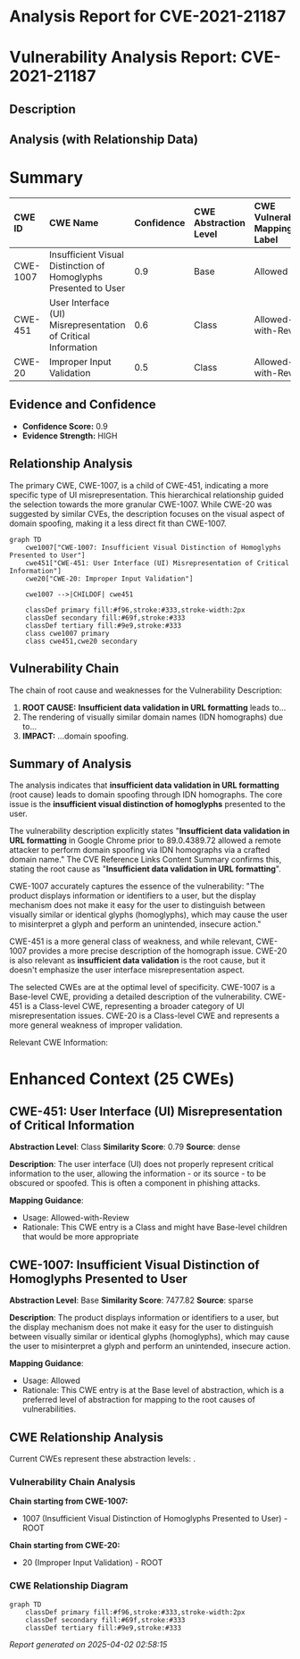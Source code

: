 # Analysis Report for CVE-2021-21187

# Vulnerability Analysis Report: CVE-2021-21187

## Description



## Analysis (with Relationship Data)

# Summary
| CWE ID    | CWE Name                                                      | Confidence | CWE Abstraction Level | CWE Vulnerability Mapping Label | CWE-Vulnerability Mapping Notes |
| :-------- | :------------------------------------------------------------ | :--------- | :---------------------- | :------------------------------ | :------------------------------ |
| CWE-1007  | Insufficient Visual Distinction of Homoglyphs Presented to User | 0.9        | Base                    | Allowed                       | Primary CWE                     |
| CWE-451   | User Interface (UI) Misrepresentation of Critical Information | 0.6        | Class                   | Allowed-with-Review           | Secondary candidate             |
| CWE-20    | Improper Input Validation                                     | 0.5        | Class                   | Allowed-with-Review           | Secondary candidate             |

## Evidence and Confidence

*   **Confidence Score:** 0.9
*   **Evidence Strength:** HIGH

## Relationship Analysis
The primary CWE, CWE-1007, is a child of CWE-451, indicating a more specific type of UI misrepresentation. This hierarchical relationship guided the selection towards the more granular CWE-1007. While CWE-20 was suggested by similar CVEs, the description focuses on the visual aspect of domain spoofing, making it a less direct fit than CWE-1007.

```mermaid
graph TD
    cwe1007["CWE-1007: Insufficient Visual Distinction of Homoglyphs Presented to User"]
    cwe451["CWE-451: User Interface (UI) Misrepresentation of Critical Information"]
    cwe20["CWE-20: Improper Input Validation"]
    
    cwe1007 -->|CHILDOF| cwe451

    classDef primary fill:#f96,stroke:#333,stroke-width:2px
    classDef secondary fill:#69f,stroke:#333
    classDef tertiary fill:#9e9,stroke:#333
    class cwe1007 primary
    class cwe451,cwe20 secondary
```

## Vulnerability Chain
The chain of root cause and weaknesses for the Vulnerability Description:
  1.  **ROOT CAUSE:** **Insufficient data validation in URL formatting** leads to...
  2.  The rendering of visually similar domain names (IDN homographs) due to...
  3.  **IMPACT:** ...domain spoofing.

## Summary of Analysis
The analysis indicates that **insufficient data validation in URL formatting** (root cause) leads to domain spoofing through IDN homographs. The core issue is the **insufficient visual distinction of homoglyphs** presented to the user.

The vulnerability description explicitly states "**Insufficient data validation in URL formatting** in Google Chrome prior to 89.0.4389.72 allowed a remote attacker to perform domain spoofing via IDN homographs via a crafted domain name." The CVE Reference Links Content Summary confirms this, stating the root cause as "**Insufficient data validation in URL formatting**".

CWE-1007 accurately captures the essence of the vulnerability: "The product displays information or identifiers to a user, but the display mechanism does not make it easy for the user to distinguish between visually similar or identical glyphs (homoglyphs), which may cause the user to misinterpret a glyph and perform an unintended, insecure action."

CWE-451 is a more general class of weakness, and while relevant, CWE-1007 provides a more precise description of the homograph issue. CWE-20 is also relevant as **insufficient data validation** is the root cause, but it doesn't emphasize the user interface misrepresentation aspect.

The selected CWEs are at the optimal level of specificity. CWE-1007 is a Base-level CWE, providing a detailed description of the vulnerability. CWE-451 is a Class-level CWE, representing a broader category of UI misrepresentation issues. CWE-20 is a Class-level CWE and represents a more general weakness of improper validation.

Relevant CWE Information:

# Enhanced Context (25 CWEs)

## CWE-451: User Interface (UI) Misrepresentation of Critical Information
**Abstraction Level**: Class
**Similarity Score**: 0.79
**Source**: dense

**Description**:
The user interface (UI) does not properly represent critical information to the user, allowing the information - or its source - to be obscured or spoofed. This is often a component in phishing attacks.

**Mapping Guidance**:
- Usage: Allowed-with-Review
- Rationale: This CWE entry is a Class and might have Base-level children that would be more appropriate

## CWE-1007: Insufficient Visual Distinction of Homoglyphs Presented to User
**Abstraction Level**: Base
**Similarity Score**: 7477.82
**Source**: sparse

**Description**:
The product displays information or identifiers to a user, but the display mechanism does not make it easy for the user to distinguish between visually similar or identical glyphs (homoglyphs), which may cause the user to misinterpret a glyph and perform an unintended, insecure action.

**Mapping Guidance**:
- Usage: Allowed
- Rationale: This CWE entry is at the Base level of abstraction, which is a preferred level of abstraction for mapping to the root causes of vulnerabilities.


## CWE Relationship Analysis

Current CWEs represent these abstraction levels: .


### Vulnerability Chain Analysis

**Chain starting from CWE-1007:**
- 1007 (Insufficient Visual Distinction of Homoglyphs Presented to User) - ROOT


**Chain starting from CWE-20:**
- 20 (Improper Input Validation) - ROOT



### CWE Relationship Diagram

```mermaid
graph TD
    classDef primary fill:#f96,stroke:#333,stroke-width:2px
    classDef secondary fill:#69f,stroke:#333
    classDef tertiary fill:#9e9,stroke:#333
```



*Report generated on 2025-04-02 02:58:15*
